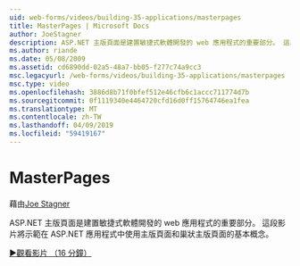 ```yaml
---
uid: web-forms/videos/building-35-applications/masterpages
title: MasterPages | Microsoft Docs
author: JoeStagner
description: ASP.NET 主版頁面是建置敏捷式軟體開發的 web 應用程式的重要部分。 這段影片將示範使用主版頁面和中的巢狀主版頁面的基本概念...
ms.author: riande
ms.date: 05/08/2009
ms.assetid: cd6890dd-02a5-48a7-bb05-f277c74a9cc3
msc.legacyurl: /web-forms/videos/building-35-applications/masterpages
msc.type: video
ms.openlocfilehash: 3886d8b71f0bfef512e46cfb6c1accc711774d7b
ms.sourcegitcommit: 0f1119340e4464720cfd16d0ff15764746ea1fea
ms.translationtype: MT
ms.contentlocale: zh-TW
ms.lasthandoff: 04/09/2019
ms.locfileid: "59419167"
---
```

# <a name="masterpages"></a>MasterPages

藉由[Joe Stagner](https://github.com/JoeStagner)

ASP.NET 主版頁面是建置敏捷式軟體開發的 web 應用程式的重要部分。 這段影片將示範在 ASP.NET 應用程式中使用主版頁面和巢狀主版頁面的基本概念。

[&#9654;觀看影片 （16 分鐘）](https://channel9.msdn.com/Blogs/ASP-NET-Site-Videos/masterpages)
